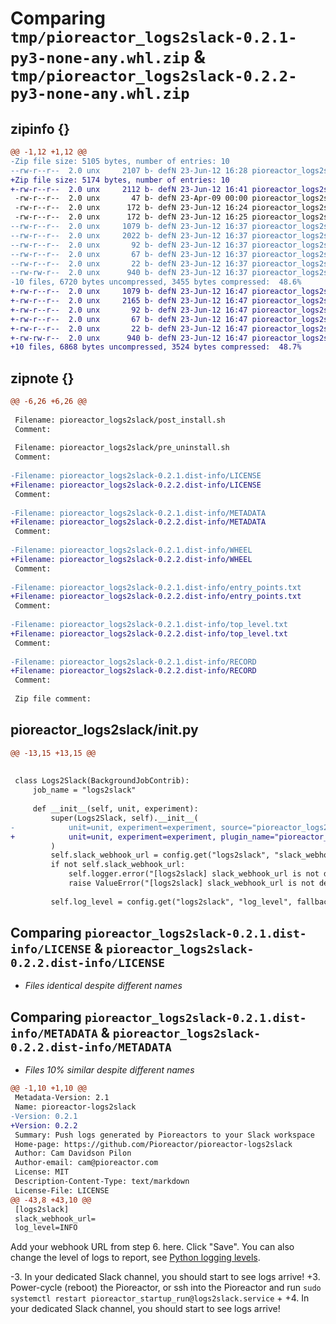 # Comparing `tmp/pioreactor_logs2slack-0.2.1-py3-none-any.whl.zip` & `tmp/pioreactor_logs2slack-0.2.2-py3-none-any.whl.zip`

## zipinfo {}

```diff
@@ -1,12 +1,12 @@
-Zip file size: 5105 bytes, number of entries: 10
--rw-r--r--  2.0 unx     2107 b- defN 23-Jun-12 16:28 pioreactor_logs2slack/__init__.py
+Zip file size: 5174 bytes, number of entries: 10
+-rw-r--r--  2.0 unx     2112 b- defN 23-Jun-12 16:41 pioreactor_logs2slack/__init__.py
 -rw-r--r--  2.0 unx       47 b- defN 23-Apr-09 00:00 pioreactor_logs2slack/additional_config.ini
 -rw-r--r--  2.0 unx      172 b- defN 23-Jun-12 16:24 pioreactor_logs2slack/post_install.sh
 -rw-r--r--  2.0 unx      172 b- defN 23-Jun-12 16:25 pioreactor_logs2slack/pre_uninstall.sh
--rw-r--r--  2.0 unx     1079 b- defN 23-Jun-12 16:37 pioreactor_logs2slack-0.2.1.dist-info/LICENSE
--rw-r--r--  2.0 unx     2022 b- defN 23-Jun-12 16:37 pioreactor_logs2slack-0.2.1.dist-info/METADATA
--rw-r--r--  2.0 unx       92 b- defN 23-Jun-12 16:37 pioreactor_logs2slack-0.2.1.dist-info/WHEEL
--rw-r--r--  2.0 unx       67 b- defN 23-Jun-12 16:37 pioreactor_logs2slack-0.2.1.dist-info/entry_points.txt
--rw-r--r--  2.0 unx       22 b- defN 23-Jun-12 16:37 pioreactor_logs2slack-0.2.1.dist-info/top_level.txt
--rw-rw-r--  2.0 unx      940 b- defN 23-Jun-12 16:37 pioreactor_logs2slack-0.2.1.dist-info/RECORD
-10 files, 6720 bytes uncompressed, 3455 bytes compressed:  48.6%
+-rw-r--r--  2.0 unx     1079 b- defN 23-Jun-12 16:47 pioreactor_logs2slack-0.2.2.dist-info/LICENSE
+-rw-r--r--  2.0 unx     2165 b- defN 23-Jun-12 16:47 pioreactor_logs2slack-0.2.2.dist-info/METADATA
+-rw-r--r--  2.0 unx       92 b- defN 23-Jun-12 16:47 pioreactor_logs2slack-0.2.2.dist-info/WHEEL
+-rw-r--r--  2.0 unx       67 b- defN 23-Jun-12 16:47 pioreactor_logs2slack-0.2.2.dist-info/entry_points.txt
+-rw-r--r--  2.0 unx       22 b- defN 23-Jun-12 16:47 pioreactor_logs2slack-0.2.2.dist-info/top_level.txt
+-rw-rw-r--  2.0 unx      940 b- defN 23-Jun-12 16:47 pioreactor_logs2slack-0.2.2.dist-info/RECORD
+10 files, 6868 bytes uncompressed, 3524 bytes compressed:  48.7%
```

## zipnote {}

```diff
@@ -6,26 +6,26 @@
 
 Filename: pioreactor_logs2slack/post_install.sh
 Comment: 
 
 Filename: pioreactor_logs2slack/pre_uninstall.sh
 Comment: 
 
-Filename: pioreactor_logs2slack-0.2.1.dist-info/LICENSE
+Filename: pioreactor_logs2slack-0.2.2.dist-info/LICENSE
 Comment: 
 
-Filename: pioreactor_logs2slack-0.2.1.dist-info/METADATA
+Filename: pioreactor_logs2slack-0.2.2.dist-info/METADATA
 Comment: 
 
-Filename: pioreactor_logs2slack-0.2.1.dist-info/WHEEL
+Filename: pioreactor_logs2slack-0.2.2.dist-info/WHEEL
 Comment: 
 
-Filename: pioreactor_logs2slack-0.2.1.dist-info/entry_points.txt
+Filename: pioreactor_logs2slack-0.2.2.dist-info/entry_points.txt
 Comment: 
 
-Filename: pioreactor_logs2slack-0.2.1.dist-info/top_level.txt
+Filename: pioreactor_logs2slack-0.2.2.dist-info/top_level.txt
 Comment: 
 
-Filename: pioreactor_logs2slack-0.2.1.dist-info/RECORD
+Filename: pioreactor_logs2slack-0.2.2.dist-info/RECORD
 Comment: 
 
 Zip file comment:
```

## pioreactor_logs2slack/__init__.py

```diff
@@ -13,15 +13,15 @@
 
 
 class Logs2Slack(BackgroundJobContrib):
     job_name = "logs2slack"
 
     def __init__(self, unit, experiment):
         super(Logs2Slack, self).__init__(
-            unit=unit, experiment=experiment, source="pioreactor_logs2slack"
+            unit=unit, experiment=experiment, plugin_name="pioreactor_logs2slack"
         )
         self.slack_webhook_url = config.get("logs2slack", "slack_webhook_url")
         if not self.slack_webhook_url:
             self.logger.error("[logs2slack] slack_webhook_url is not defined in your config.ini.")
             raise ValueError("[logs2slack] slack_webhook_url is not defined in your config.ini.")
 
         self.log_level = config.get("logs2slack", "log_level", fallback="INFO")
```

## Comparing `pioreactor_logs2slack-0.2.1.dist-info/LICENSE` & `pioreactor_logs2slack-0.2.2.dist-info/LICENSE`

 * *Files identical despite different names*

## Comparing `pioreactor_logs2slack-0.2.1.dist-info/METADATA` & `pioreactor_logs2slack-0.2.2.dist-info/METADATA`

 * *Files 10% similar despite different names*

```diff
@@ -1,10 +1,10 @@
 Metadata-Version: 2.1
 Name: pioreactor-logs2slack
-Version: 0.2.1
+Version: 0.2.2
 Summary: Push logs generated by Pioreactors to your Slack workspace
 Home-page: https://github.com/Pioreactor/pioreactor-logs2slack
 Author: Cam Davidson Pilon
 Author-email: cam@pioreactor.com
 License: MIT
 Description-Content-Type: text/markdown
 License-File: LICENSE
@@ -43,8 +43,10 @@
 [logs2slack]
 slack_webhook_url=
 log_level=INFO
 ```
 
 Add your webhook URL from step 6. here. Click "Save". You can also change the level of logs to report, see [Python logging levels](https://docs.python.org/3/library/logging.html#logging-levels).
 
-3. In your dedicated Slack channel, you should start to see logs arrive!
+3. Power-cycle (reboot) the Pioreactor, or ssh into the Pioreactor and run `sudo systemctl restart pioreactor_startup_run@logs2slack.service`
+
+4. In your dedicated Slack channel, you should start to see logs arrive!
```

